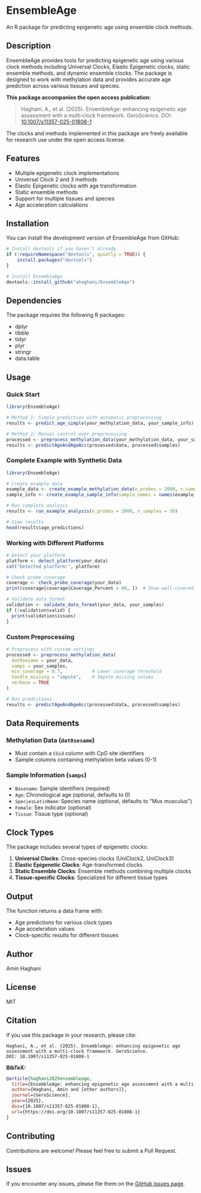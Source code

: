 # EnsembleAge

An R package for predicting epigenetic age using ensemble clock methods.

## Description

EnsembleAge provides tools for predicting epigenetic age using various clock methods including Universal Clocks, Elastic Epigenetic clocks, static ensemble methods, and dynamic ensemble clocks. The package is designed to work with methylation data and provides accurate age prediction across various tissues and species.

**This package accompanies the open access publication:**
> Haghani, A., et al. (2025). EnsembleAge: enhancing epigenetic age assessment with a multi‑clock framework. *GeroScience*. DOI: [10.1007/s11357-025-01808-1](https://doi.org/10.1007/s11357-025-01808-1)

The clocks and methods implemented in this package are freely available for research use under the open access license.

## Features

- Multiple epigenetic clock implementations
- Universal Clock 2 and 3 methods
- Elastic Epigenetic clocks with age transformation
- Static ensemble methods
- Support for multiple tissues and species
- Age acceleration calculations

## Installation

You can install the development version of EnsembleAge from GitHub:

```r
# Install devtools if you haven't already
if (!requireNamespace("devtools", quietly = TRUE)) {
    install.packages("devtools")
}

# Install EnsembleAge
devtools::install_github("ahaghani/EnsembleAge")
```

## Dependencies

The package requires the following R packages:
- dplyr
- tibble
- tidyr
- plyr
- stringr
- data.table

## Usage

### Quick Start

```r
library(EnsembleAge)

# Method 1: Simple prediction with automatic preprocessing
results <- predict_age_simple(your_methylation_data, your_sample_info)

# Method 2: Manual control over preprocessing
processed <- preprocess_methylation_data(your_methylation_data, your_sample_info)
results <- predictAgeAndAgeAcc(processed$data, processed$samples)
```

### Complete Example with Synthetic Data

```r
library(EnsembleAge)

# Create example data
example_data <- create_example_methylation_data(n_probes = 2000, n_samples = 30)
sample_info <- create_example_sample_info(sample_names = names(example_data)[-1])

# Run complete analysis
results <- run_example_analysis(n_probes = 2000, n_samples = 30)

# View results
head(results$age_predictions)
```

### Working with Different Platforms

```r
# Detect your platform
platform <- detect_platform(your_data)
cat("Detected platform:", platform)

# Check probe coverage
coverage <- check_probe_coverage(your_data)
print(coverage[coverage$Coverage_Percent > 80, ])  # Show well-covered clocks

# Validate data format
validation <- validate_data_format(your_data, your_samples)
if (!validation$valid) {
  print(validation$issues)
}
```

### Custom Preprocessing

```r
# Preprocess with custom settings
processed <- preprocess_methylation_data(
  dat0sesame = your_data,
  samps = your_samples,
  min_coverage = 0.7,           # Lower coverage threshold
  handle_missing = "impute",    # Impute missing values
  verbose = TRUE
)

# Run predictions
results <- predictAgeAndAgeAcc(processed$data, processed$samples)
```

## Data Requirements

### Methylation Data (`dat0sesame`)
- Must contain a `CGid` column with CpG site identifiers
- Sample columns containing methylation beta values (0-1)

### Sample Information (`samps`)
- `Basename`: Sample identifiers (required)
- `Age`: Chronological age (optional, defaults to 0)
- `SpeciesLatinName`: Species name (optional, defaults to "Mus musculus")
- `Female`: Sex indicator (optional)
- `Tissue`: Tissue type (optional)

## Clock Types

The package includes several types of epigenetic clocks:

1. **Universal Clocks**: Cross-species clocks (UniClock2, UniClock3)
2. **Elastic Epigenetic Clocks**: Age-transformed clocks
3. **Static Ensemble Clocks**: Ensemble methods combining multiple clocks
4. **Tissue-specific Clocks**: Specialized for different tissue types

## Output

The function returns a data frame with:
- Age predictions for various clock types
- Age acceleration values
- Clock-specific results for different tissues

## Author

Amin Haghani

## License

MIT

## Citation

If you use this package in your research, please cite:

```
Haghani, A., et al. (2025). EnsembleAge: enhancing epigenetic age assessment with a multi‑clock framework. GeroScience. 
DOI: 10.1007/s11357-025-01808-1
```

**BibTeX:**
```bibtex
@article{haghani2025ensembleage,
  title={EnsembleAge: enhancing epigenetic age assessment with a multi‑clock framework},
  author={Haghani, Amin and [other authors]},
  journal={GeroScience},
  year={2025},
  doi={10.1007/s11357-025-01808-1},
  url={https://doi.org/10.1007/s11357-025-01808-1}
}
```

## Contributing

Contributions are welcome! Please feel free to submit a Pull Request.

## Issues

If you encounter any issues, please file them on the [GitHub issues page](https://github.com/ahaghani/EnsembleAge/issues).
